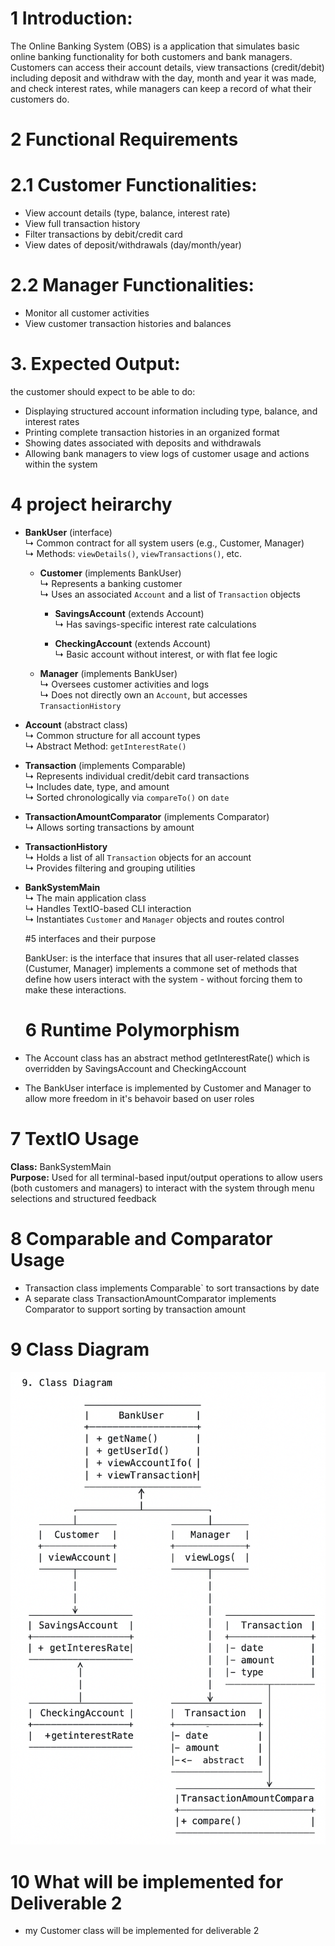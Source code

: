# 1 Introduction:
The Online Banking System (OBS) is a application that simulates basic online banking functionality for both customers and bank managers. Customers can access their account details, view transactions (credit/debit) including deposit and withdraw with the day, month and year it was made, and check interest rates, while managers can keep a record of what their customers do.

# 2 Functional Requirements  

# 2.1 Customer Functionalities:
- View account details (type, balance, interest rate)
- View full transaction history
- Filter transactions by debit/credit card
- View dates of deposit/withdrawals (day/month/year)

# 2.2 Manager Functionalities:
- Monitor all customer activities
- View customer transaction histories and balances

# 3. Expected Output:
the customer should expect to be able to do:
- Displaying structured account information including type, balance, and interest rates
- Printing complete transaction histories in an organized format
- Showing dates associated with deposits and withdrawals
- Allowing bank managers to view logs of customer usage and actions within the system   

# 4 project heirarchy

- **BankUser** (interface)  
  ↳ Common contract for all system users (e.g., Customer, Manager)  
  ↳ Methods: `viewDetails()`, `viewTransactions()`, etc.

    - **Customer** (implements BankUser)  
      ↳ Represents a banking customer  
      ↳ Uses an associated `Account` and a list of `Transaction` objects

        - **SavingsAccount** (extends Account)  
          ↳ Has savings-specific interest rate calculations

        - **CheckingAccount** (extends Account)  
          ↳ Basic account without interest, or with flat fee logic

    - **Manager** (implements BankUser)  
      ↳ Oversees customer activities and logs  
      ↳ Does not directly own an `Account`, but accesses `TransactionHistory`

- **Account** (abstract class)  
  ↳ Common structure for all account types  
  ↳ Abstract Method: `getInterestRate()`

- **Transaction** (implements Comparable)  
  ↳ Represents individual credit/debit card transactions  
  ↳ Includes date, type, and amount  
  ↳ Sorted chronologically via `compareTo()` on `date`

- **TransactionAmountComparator** (implements Comparator<Transaction>)  
  ↳ Allows sorting transactions by amount

- **TransactionHistory**  
  ↳ Holds a list of all `Transaction` objects for an account  
  ↳ Provides filtering and grouping utilities

- **BankSystemMain**  
  ↳ The main application class  
  ↳ Handles TextIO-based CLI interaction  
  ↳ Instantiates `Customer` and `Manager` objects and routes control

  #5 interfaces and their purpose

  BankUser: is the interface that insures that all user-related classes (Custumer, Manager) implements a commone set of methods that define how users interact with the system - without forcing them to make these interactions.

  # 6  Runtime Polymorphism  

- The Account class has an abstract method getInterestRate() which is overridden by SavingsAccount and CheckingAccount
- The BankUser interface is implemented by Customer and Manager to allow more freedom in it's behavoir based on user roles

# 7 TextIO Usage  

**Class:** BankSystemMain  
**Purpose:** Used for all terminal-based input/output operations to allow users (both customers and managers) to interact with the system through menu selections and structured feedback

# 8  Comparable and Comparator Usage  

- Transaction class implements Comparable<Transaction>` to sort transactions by date
- A separate class TransactionAmountComparator implements Comparator<Transaction> to support sorting by transaction amount

# 9 Class Diagram
![alt text](image.png)

# 10 What will be implemented for Deliverable 2

- my Customer class will be implemented for deliverable 2

